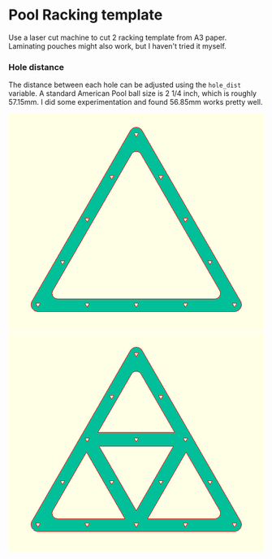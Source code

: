 # Pool Racking template

Use a laser cut machine to cut 2 racking template from A3 paper. Laminating pouches might also work, but I haven't tried it myself.

### Hole distance

The distance between each hole can be adjusted using the `hole_dist` variable. A standard American Pool ball size is 2 1/4 inch, which is roughly 57.15mm. I did some experimentation and found 56.85mm works pretty well.

![](./image/8-ball.png)
![](./image/9-10ball.png)